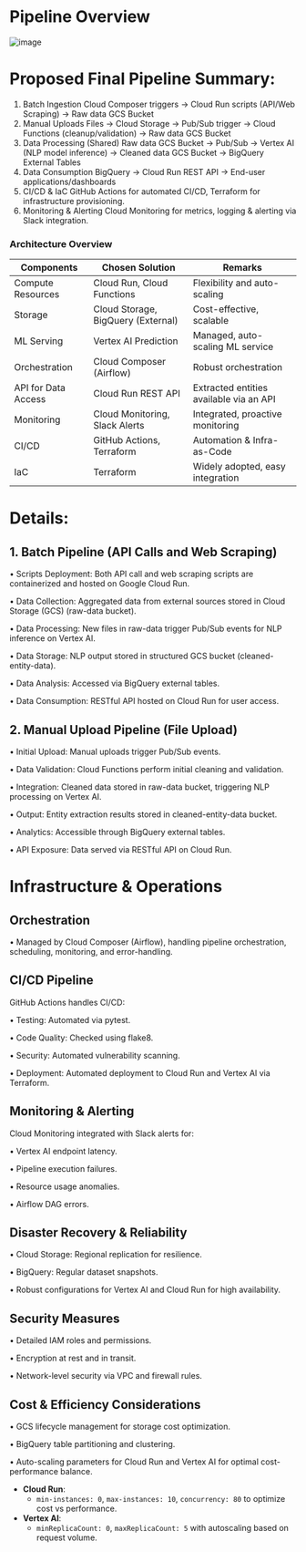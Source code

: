 # Pipeline Overview
![image](https://github.com/user-attachments/assets/6d336602-06c8-4bd4-9f4f-2b72d8ce3cba)


# Proposed Final Pipeline Summary:
1.	Batch Ingestion
Cloud Composer triggers → Cloud Run scripts (API/Web Scraping) → Raw data GCS Bucket
2.	Manual Uploads
Files → Cloud Storage → Pub/Sub trigger → Cloud Functions (cleanup/validation) → Raw data GCS Bucket
3.	Data Processing (Shared)
Raw data GCS Bucket → Pub/Sub → Vertex AI (NLP model inference) → Cleaned data GCS Bucket → BigQuery External Tables
4.	Data Consumption
BigQuery → Cloud Run REST API → End-user applications/dashboards
5.	CI/CD & IaC
GitHub Actions for automated CI/CD, Terraform for infrastructure provisioning.
6.	Monitoring & Alerting
Cloud Monitoring for metrics, logging & alerting via Slack integration.


### Architecture Overview 

| **Components**         | **Chosen Solution**                     | **Remarks**                              |
|------------------------|-----------------------------------------|------------------------------------------|
| Compute Resources      | Cloud Run, Cloud Functions              | Flexibility and auto-scaling             |
| Storage                | Cloud Storage, BigQuery (External)      | Cost-effective, scalable                 |
| ML Serving             | Vertex AI Prediction                    | Managed, auto-scaling ML service         |
| Orchestration          | Cloud Composer (Airflow)                | Robust orchestration                     |
| API for Data Access    | Cloud Run REST API                      | Extracted entities available via an API  |
| Monitoring             | Cloud Monitoring, Slack Alerts          | Integrated, proactive monitoring         |
| CI/CD                  | GitHub Actions, Terraform               | Automation & Infra-as-Code               |
| IaC                    | Terraform                               | Widely adopted, easy integration         |

# Details:
## 1. Batch Pipeline (API Calls and Web Scraping)

  •	Scripts Deployment: Both API call and web scraping scripts are containerized and hosted on Google Cloud Run.
  
  •	Data Collection: Aggregated data from external sources stored in Cloud Storage (GCS) (raw-data bucket).
  
  •	Data Processing: New files in raw-data trigger Pub/Sub events for NLP inference on Vertex AI.
  
  •	Data Storage: NLP output stored in structured GCS bucket (cleaned-entity-data).
  
  •	Data Analysis: Accessed via BigQuery external tables.
  
  •	Data Consumption: RESTful API hosted on Cloud Run for user access.

## 2. Manual Upload Pipeline (File Upload)

•	Initial Upload: Manual uploads trigger Pub/Sub events.

•	Data Validation: Cloud Functions perform initial cleaning and validation.

•	Integration: Cleaned data stored in raw-data bucket, triggering NLP processing on Vertex AI.

•	Output: Entity extraction results stored in cleaned-entity-data bucket.

•	Analytics: Accessible through BigQuery external tables.

•	API Exposure: Data served via RESTful API on Cloud Run.

# Infrastructure & Operations

## Orchestration

•	Managed by Cloud Composer (Airflow), handling pipeline orchestration, scheduling, monitoring, and error-handling.

## CI/CD Pipeline

GitHub Actions handles CI/CD:

  • Testing: Automated via pytest.

  • Code Quality: Checked using flake8.

  • Security: Automated vulnerability scanning.

  • Deployment: Automated deployment to Cloud Run and Vertex AI via Terraform.

## Monitoring & Alerting

Cloud Monitoring integrated with Slack alerts for:

  • Vertex AI endpoint latency.

  • Pipeline execution failures.

  • Resource usage anomalies.

  • Airflow DAG errors.

## Disaster Recovery & Reliability

• Cloud Storage: Regional replication for resilience.

• BigQuery: Regular dataset snapshots.

• Robust configurations for Vertex AI and Cloud Run for high availability.

## Security Measures

• Detailed IAM roles and permissions.

• Encryption at rest and in transit.

• Network-level security via VPC and firewall rules.

## Cost & Efficiency Considerations

• GCS lifecycle management for storage cost optimization.

• BigQuery table partitioning and clustering.

• Auto-scaling parameters for Cloud Run and Vertex AI for optimal cost-performance balance.
- **Cloud Run**:
  - `min-instances: 0`, `max-instances: 10`, `concurrency: 80` to optimize cost vs performance.
- **Vertex AI**:
  - `minReplicaCount: 0`, `maxReplicaCount: 5` with autoscaling based on request volume.
